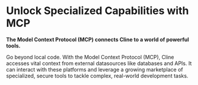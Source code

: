 # Unlock Specialized Capabilities with MCP

**The Model Context Protocol (MCP) connects Cline to a world of powerful tools.**

Go beyond local code. With the Model Context Protocol (MCP), Cline accesses vital context from external datasources like databases and APIs. It can interact with these platforms and leverage a growing marketplace of specialized, secure tools to tackle complex, real-world development tasks.

<!-- Space for image/gif -->
